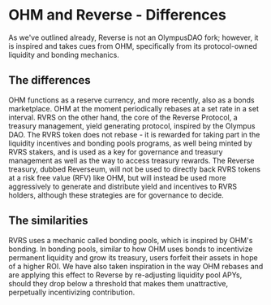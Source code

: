 # OHM and Reverse - Differences

As we've outlined already, Reverse is not an OlympusDAO fork; however, it is inspired and takes cues from OHM, specifically from its protocol-owned liquidity and bonding mechanics.

## The differences

OHM functions as a reserve currency, and more recently, also as a bonds marketplace. OHM at the moment periodically rebases at a set rate in a set interval. RVRS on the other hand, the core of the Reverse Protocol, a treasury management, yield generating protocol, inspired by the Olympus DAO. The RVRS token does not rebase - it is rewarded for taking part in the liquidity incentives and bonding pools programs, as well being minted by RVRS stakers, and is used as a key for governance and treasury management as well as the way to access treasury rewards. The Reverse treasury, dubbed Reverseum, will not be used to directly back RVRS tokens at a risk free value (RFV) like OHM, but will instead be used more aggressively to generate and distribute yield and incentives to RVRS holders, although these strategies are for governance to decide.

## The similarities

RVRS uses a mechanic called bonding pools, which is inspired by OHM's bonding. In bonding pools, similar to how OHM uses bonds to incentivize permanent liquidity and grow its treasury, users forfeit their assets in hope of a higher ROI. We have also taken inspiration in the way OHM rebases and are applying this effect to Reverse by re-adjusting liquidity pool APYs, should they drop below a threshold that makes them unattractive, perpetually incentivizing contribution.

